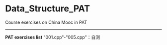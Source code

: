 # Data_Structure_PAT
Course exercises on China Mooc in PAT

---
**PAT exercises list**
"001.cpp"-"005.cpp"：自测


